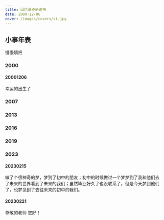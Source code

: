```yaml
---
title: 回忆录还是遗书
date: 2000-12-06
cover: /images/covers/si.jpg
---
```


## 小事年表

慢慢填把
### 2000

#### 20001206

幸运的出生了

### 2007


### 2013

### 2016

### 2019

### 2023
#### 20230215

做了个很神奇的梦，梦到了初中的朋友；初中的时候做过一个梦梦到了我和他们去了未来的世界看到了未来的我们；虽然毕业好久了也没联系了，但是今天梦到他们了，也梦见到了去往未来的初中的我们。

#### 20230221

尊敬的老师
您好！
